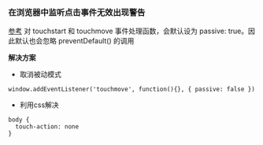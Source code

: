 ### 在浏览器中监听点击事件无效出现警告

[参考](https://blog.csdn.net/userkang/article/details/80857870)
对 touchstart 和 touchmove 事件处理函数，会默认设为 passive: true。因此默认也会忽略 preventDefault() 的调用

**解决方案**
+ 取消被动模式

```
window.addEventListener('touchmove', function(){}, { passive: false })
```

+ 利用css解决

```
body {
  touch-action: none
}
```